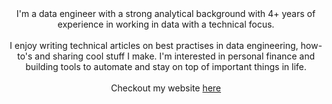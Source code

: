 <div align="center">
I'm a data engineer with a strong analytical background with 4+ years of experience in working in data with a technical focus. 
</div>
<br>
<div align="center">
I enjoy writing technical articles on best practises in data engineering, how-to's and sharing cool stuff I make. I'm interested in personal finance and building tools to automate and stay on top of important things in life.
</div>
<br>
<div align="center">
  Checkout my website <a href='https://eliasbenaddouidrissi.com'> here</a>
</div>
<br>
